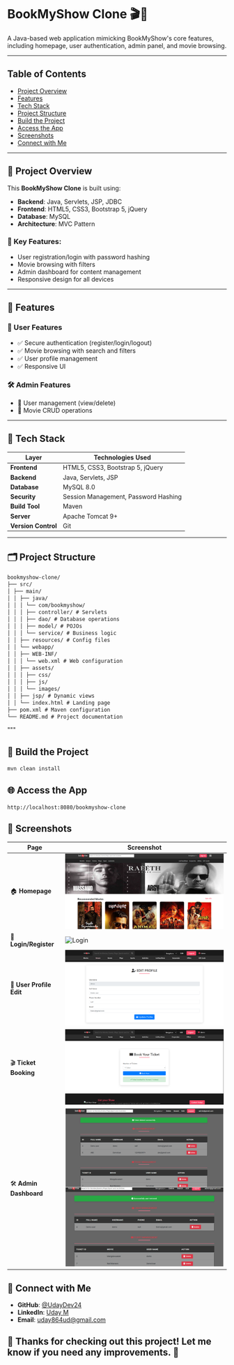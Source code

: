 # BookMyShow Clone 🎬🍿

A Java-based web application mimicking BookMyShow's core features, including homepage, user authentication, admin panel, and movie browsing.

---

## Table of Contents
- [Project Overview](#project-overview)
- [Features](#-features)
- [Tech Stack](#-tech-stack)
- [Project Structure](#-project-structure)
- [Build the Project](#-build-the-project)
- [Access the App](#-access-the-app)
- [Screenshots](#-screenshots)
- [Connect with Me](#-connect-with-me)

---

## 📖 Project Overview

This **BookMyShow Clone** is built using:

- **Backend**: Java, Servlets, JSP, JDBC  
- **Frontend**: HTML5, CSS3, Bootstrap 5, jQuery  
- **Database**: MySQL  
- **Architecture**: MVC Pattern  

### 🔑 Key Features:
- User registration/login with password hashing
- Movie browsing with filters
- Admin dashboard for content management
- Responsive design for all devices

---

## 🚀 Features

### 👤 User Features
- ✅ Secure authentication (register/login/logout)
- ✅ Movie browsing with search and filters
- ✅ User profile management
- ✅ Responsive UI

### 🛠️ Admin Features
- 🔧 User management (view/delete)
- 🔧 Movie CRUD operations

---

## 🧰 Tech Stack

| Layer                | Technologies Used                            |
|----------------------|-----------------------------------------------|
| **Frontend**         | HTML5, CSS3, Bootstrap 5, jQuery              |
| **Backend**          | Java, Servlets, JSP                           |
| **Database**         | MySQL 8.0                                     |
| **Security**         | Session Management, Password Hashing          |
| **Build Tool**       | Maven                                         |
| **Server**           | Apache Tomcat 9+                              |
| **Version Control**  | Git                                           |

---

## 🗂️ Project Structure

```
bookmyshow-clone/
├── src/
│ ├── main/
│ │ ├── java/
│ │ │ └── com/bookmyshow/
│ │ │ ├── controller/ # Servlets
│ │ │ ├── dao/ # Database operations
│ │ │ ├── model/ # POJOs
│ │ │ └── service/ # Business logic
│ │ ├── resources/ # Config files
│ │ └── webapp/
│ │ ├── WEB-INF/
│ │ │ └── web.xml # Web configuration
│ │ ├── assets/
│ │ │ ├── css/
│ │ │ ├── js/
│ │ │ └── images/
│ │ ├── jsp/ # Dynamic views
│ │ └── index.html # Landing page
├── pom.xml # Maven configuration
└── README.md # Project documentation
```

"""
## 🔧 Build the Project

```bash
mvn clean install
```

## 🌐 Access the App
```
http://localhost:8080/bookmyshow-clone
```

## 📸 Screenshots
| Page | Screenshot |
|------|------------|
| 🏠 **Homepage** | ![Homepage](screenshots/home.png) |
| 🔐 **Login/Register** | ![Login](screenshots/login-register.png) |
| 👤 **User Profile Edit** | ![User-Edit](screenshots/user-profile-edit.png) |
| 🎬 **Ticket Booking** | ![Ticket-Boooking](screenshots/ticket-booking.png) |
| 🛠️ **Admin Dashboard** | ![Admin](screenshots/admin-management.png) |


## 🔗 Connect with Me
- **GitHub**: [@UdayDev24](https://github.com/UdayDev24)  
- **LinkedIn**: [Uday M](https://linkedin.com/in/uday-m-005a0819b/)  
- **Email**: uday864ud@gmail.com

## 🎉 Thanks for checking out this project! Let me know if you need any improvements. 🚀

